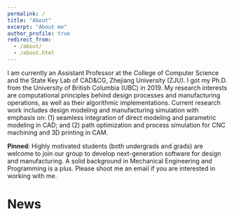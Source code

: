```yaml
---
permalink: /
title: "About"
excerpt: "About me"
author_profile: true
redirect_from: 
  - /about/
  - /about.html
---
```


I am currently an Assistant Professor at the College of Computer Science and the State Key Lab of CAD&CG, Zhejiang University (ZJU). I got my Ph.D. from the University of British Columbia (UBC) in 2019. My research interests are computational principles behind design processes and manufacturing operations, as well as their algorithmic implementations. Current research work includes design modeling and manufacturing simulation with emphasis on: (1) seamless integration of direct modeling and parametric modeling in CAD; and (2) path optimization and process simulation for CNC machining and 3D printing in CAM.

**Pinned**: Highly motivated students (both undergrads and grads) are welcome to join our group to develop next-generation software for design and manufacturing. A solid background in Mechanical Engineering and Programming is a plus. Please shoot me an email if you are interested in working with me.

News
======
<!--- Feb 2021. One paper accepted by the prestigious CIRP Annuals.

Feb 2021. One paper accepted by the prestigious ASME Trans. JCISE.

Dec 2020. I am serving on the Program Committee of CAD/Graphics 2021.


